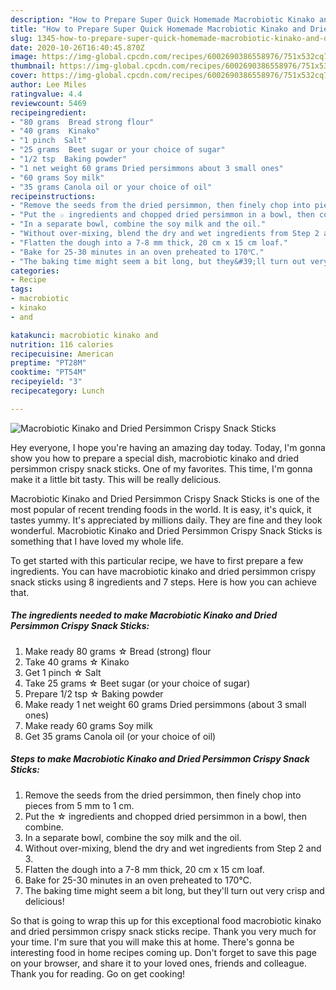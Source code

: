 ```yaml
---
description: "How to Prepare Super Quick Homemade Macrobiotic Kinako and Dried Persimmon Crispy Snack Sticks"
title: "How to Prepare Super Quick Homemade Macrobiotic Kinako and Dried Persimmon Crispy Snack Sticks"
slug: 1345-how-to-prepare-super-quick-homemade-macrobiotic-kinako-and-dried-persimmon-crispy-snack-sticks
date: 2020-10-26T16:40:45.870Z
image: https://img-global.cpcdn.com/recipes/6002690386558976/751x532cq70/macrobiotic-kinako-and-dried-persimmon-crispy-snack-sticks-recipe-main-photo.jpg
thumbnail: https://img-global.cpcdn.com/recipes/6002690386558976/751x532cq70/macrobiotic-kinako-and-dried-persimmon-crispy-snack-sticks-recipe-main-photo.jpg
cover: https://img-global.cpcdn.com/recipes/6002690386558976/751x532cq70/macrobiotic-kinako-and-dried-persimmon-crispy-snack-sticks-recipe-main-photo.jpg
author: Lee Miles
ratingvalue: 4.4
reviewcount: 5469
recipeingredient:
- "80 grams  Bread strong flour"
- "40 grams  Kinako"
- "1 pinch  Salt"
- "25 grams  Beet sugar or your choice of sugar"
- "1/2 tsp  Baking powder"
- "1 net weight 60 grams Dried persimmons about 3 small ones"
- "60 grams Soy milk"
- "35 grams Canola oil or your choice of oil"
recipeinstructions:
- "Remove the seeds from the dried persimmon, then finely chop into pieces from 5 mm to 1 cm."
- "Put the ☆ ingredients and chopped dried persimmon in a bowl, then combine."
- "In a separate bowl, combine the soy milk and the oil."
- "Without over-mixing, blend the dry and wet ingredients from Step 2 and 3."
- "Flatten the dough into a 7-8 mm thick, 20 cm x 15 cm loaf."
- "Bake for 25-30 minutes in an oven preheated to 170℃."
- "The baking time might seem a bit long, but they&#39;ll turn out very crisp and delicious!"
categories:
- Recipe
tags:
- macrobiotic
- kinako
- and

katakunci: macrobiotic kinako and 
nutrition: 116 calories
recipecuisine: American
preptime: "PT28M"
cooktime: "PT54M"
recipeyield: "3"
recipecategory: Lunch

---
```



![Macrobiotic Kinako and Dried Persimmon Crispy Snack Sticks](https://img-global.cpcdn.com/recipes/6002690386558976/751x532cq70/macrobiotic-kinako-and-dried-persimmon-crispy-snack-sticks-recipe-main-photo.jpg)

Hey everyone, I hope you're having an amazing day today. Today, I'm gonna show you how to prepare a special dish, macrobiotic kinako and dried persimmon crispy snack sticks. One of my favorites. This time, I'm gonna make it a little bit tasty. This will be really delicious.

Macrobiotic Kinako and Dried Persimmon Crispy Snack Sticks is one of the most popular of recent trending foods in the world. It is easy, it's quick, it tastes yummy. It's appreciated by millions daily. They are fine and they look wonderful. Macrobiotic Kinako and Dried Persimmon Crispy Snack Sticks is something that I have loved my whole life.




To get started with this particular recipe, we have to first prepare a few ingredients. You can have macrobiotic kinako and dried persimmon crispy snack sticks using 8 ingredients and 7 steps. Here is how you can achieve that.

<!--inarticleads1-->

##### The ingredients needed to make Macrobiotic Kinako and Dried Persimmon Crispy Snack Sticks:

1. Make ready 80 grams ☆ Bread (strong) flour
1. Take 40 grams ☆ Kinako
1. Get 1 pinch ☆ Salt
1. Take 25 grams ☆ Beet sugar (or your choice of sugar)
1. Prepare 1/2 tsp ☆ Baking powder
1. Make ready 1 net weight 60 grams Dried persimmons (about 3 small ones)
1. Make ready 60 grams Soy milk
1. Get 35 grams Canola oil (or your choice of oil)




<!--inarticleads2-->

##### Steps to make Macrobiotic Kinako and Dried Persimmon Crispy Snack Sticks:

1. Remove the seeds from the dried persimmon, then finely chop into pieces from 5 mm to 1 cm.
1. Put the ☆ ingredients and chopped dried persimmon in a bowl, then combine.
1. In a separate bowl, combine the soy milk and the oil.
1. Without over-mixing, blend the dry and wet ingredients from Step 2 and 3.
1. Flatten the dough into a 7-8 mm thick, 20 cm x 15 cm loaf.
1. Bake for 25-30 minutes in an oven preheated to 170℃.
1. The baking time might seem a bit long, but they&#39;ll turn out very crisp and delicious!




So that is going to wrap this up for this exceptional food macrobiotic kinako and dried persimmon crispy snack sticks recipe. Thank you very much for your time. I'm sure that you will make this at home. There's gonna be interesting food in home recipes coming up. Don't forget to save this page on your browser, and share it to your loved ones, friends and colleague. Thank you for reading. Go on get cooking!
